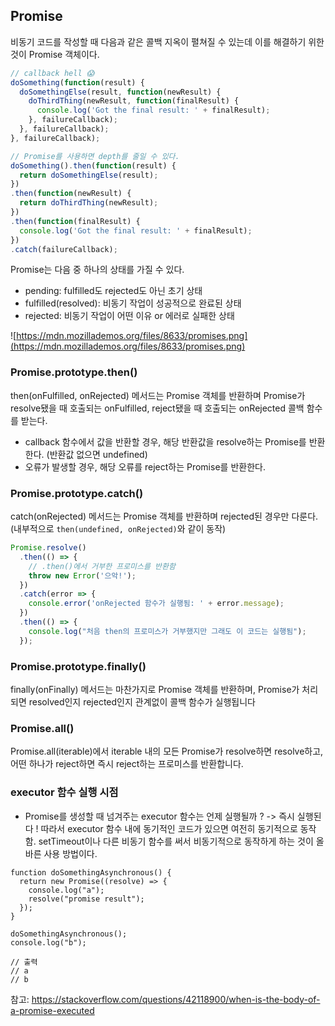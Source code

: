 ## Promise

비동기 코드를 작성할 때 다음과 같은 콜백 지옥이 펼쳐질 수 있는데 이를 해결하기 위한 것이 Promise 객체이다.

```jsx
// callback hell 😱
doSomething(function(result) {
  doSomethingElse(result, function(newResult) {
    doThirdThing(newResult, function(finalResult) {
      console.log('Got the final result: ' + finalResult);
    }, failureCallback);
  }, failureCallback);
}, failureCallback);

// Promise를 사용하면 depth를 줄일 수 있다.
doSomething().then(function(result) {
  return doSomethingElse(result);
})
.then(function(newResult) {
  return doThirdThing(newResult);
})
.then(function(finalResult) {
  console.log('Got the final result: ' + finalResult);
})
.catch(failureCallback);
```

Promise는 다음 중 하나의 상태를 가질 수 있다.

- pending: fulfilled도 rejected도 아닌 초기 상태
- fulfilled(resolved): 비동기 작업이 성공적으로 완료된 상태
- rejected: 비동기 작업이 어떤 이유 or 에러로 실패한 상태

![https://mdn.mozillademos.org/files/8633/promises.png](https://mdn.mozillademos.org/files/8633/promises.png)

### Promise.prototype.then()

then(onFulfilled, onRejected) 메서드는 Promise 객체를 반환하며 Promise가 resolve됐을 때 호출되는 onFulfilled, reject됐을 때 호출되는 onRejected 콜백 함수를 받는다.

- callback 함수에서 값을 반환할 경우, 해당 반환값을 resolve하는 Promise를 반환한다. (반환값 없으면 undefined)
- 오류가 발생할 경우, 해당 오류를 reject하는 Promise를 반환한다.

### Promise.prototype.catch()

catch(onRejected) 메서드는 Promise 객체를 반환하며 rejected된 경우만 다룬다. (내부적으로 `then(undefined, onRejected)`와 같이 동작)

```jsx
Promise.resolve()
  .then(() => {
    // .then()에서 거부한 프로미스를 반환함
    throw new Error('으악!');
  })
  .catch(error => {
    console.error('onRejected 함수가 실행됨: ' + error.message);
  })
  .then(() => { 
    console.log("처음 then의 프로미스가 거부했지만 그래도 이 코드는 실행됨");
  });
```

### Promise.prototype.finally()

finally(onFinally) 메서드는 마찬가지로 Promise 객체를 반환하며, Promise가 처리되면 resolved인지 rejected인지 관계없이 콜백 함수가 실행됩니다

### Promise.all()

 Promise.all(iterable)에서 iterable 내의 모든 Promise가 resolve하면 resolve하고, 어떤 하나가 reject하면 즉시 reject하는 프로미스를 반환합니다.
 
 ### executor 함수 실행 시점
- Promise를 생성할 때 넘겨주는 executor 함수는 언제 실행될까 ? -> 즉시 실행된다 ! 따라서 executor 함수 내에 동기적인 코드가 있으면 여전히 동기적으로 동작함. setTimeout이나 다른 비동기 함수를 써서 비동기적으로 동작하게 하는 것이 올바른 사용 방법이다.
```
function doSomethingAsynchronous() {
  return new Promise((resolve) => {
    console.log("a");
    resolve("promise result");
  });
}

doSomethingAsynchronous();
console.log("b");

// 출력
// a
// b
```
참고: https://stackoverflow.com/questions/42118900/when-is-the-body-of-a-promise-executed
